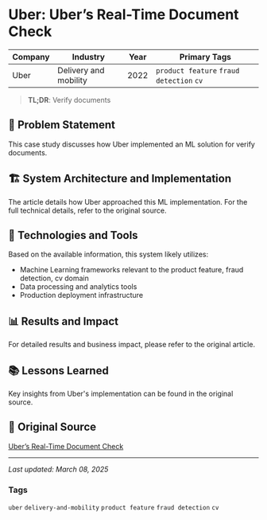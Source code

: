 # Uber: Uber’s Real-Time Document Check

| Company | Industry | Year | Primary Tags | 
|---------|----------|------|--------------|
| Uber | Delivery and mobility | 2022 | `product feature` `fraud detection` `cv` |

> **TL;DR**: Verify documents

## 📝 Problem Statement

This case study discusses how Uber implemented an ML solution for verify documents.

## 🏗️ System Architecture and Implementation

The article details how Uber approached this ML implementation. For the full technical details, refer to the original source.

## 🔧 Technologies and Tools

Based on the available information, this system likely utilizes:

- Machine Learning frameworks relevant to the product feature, fraud detection, cv domain
- Data processing and analytics tools
- Production deployment infrastructure

## 📊 Results and Impact

For detailed results and business impact, please refer to the original article.

## 📚 Lessons Learned

Key insights from Uber's implementation can be found in the original source.

## 🔗 Original Source

[Uber’s Real-Time Document Check](https://www.uber.com/en-GB/blog/ubers-real-time-document-check/)

---

*Last updated: March 08, 2025*

### Tags

`uber` `delivery-and-mobility` `product feature` `fraud detection` `cv`
